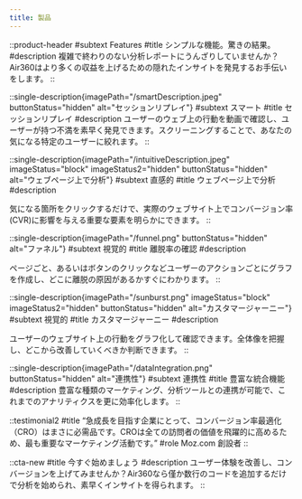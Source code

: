 ```yaml
---
title: 製品
---
```


::product-header
#subtext
Features
#title
シンプルな機能。驚きの結果。
#description
複雑で終わりのない分析レポートにうんざりしていませんか？Air360はより多くの収益を上げるための隠れたインサイトを発見するお手伝いをします。
::

::single-description{imagePath="/smartDescription.jpeg" buttonStatus="hidden" alt="セッションリプレイ"}
#subtext
スマート
#title
セッションリプレイ
#description
ユーザーのウェブ上の行動を動画で確認し、ユーザーが持つ不満を素早く発見できます。スクリーニングすることで、あなたの気になる特定のユーザーに絞れます。
::

::single-description{imagePath="/intuitiveDescription.jpeg" imageStatus="block" imageStatus2="hidden" buttonStatus="hidden" alt="ウェブページ上で分析"}
#subtext
直感的
#title
ウェブページ上で分析
#description
<!-- Chrome拡張機能を使えば、クリック一つでコンバージョンに影響を与える重要な要素を明らかにできます。今までにないアナリティクスを体験してください。 -->
気になる箇所をクリックするだけで、実際のウェブサイト上でコンバージョン率(CVR)に影響を与える重要な要素を明らかにできます。
::

::single-description{imagePath="/funnel.png" buttonStatus="hidden" alt="ファネル"}
#subtext
視覚的
#title
離脱率の確認
#description
<!-- ファネルはどのステップで多くのユーザーが離脱してしまったかを分析するのに便利な機能です。あなたのオリジナルのファネルを作成できます。 -->
ページごと、あるいはボタンのクリックなどユーザーのアクションごとにグラフを作成し、どこに離脱の原因があるかすぐにわかります。
::

::single-description{imagePath="/sunburst.png" imageStatus="block" imageStatus2="hidden" buttonStatus="hidden" alt="カスタマージャーニー"}
#subtext
視覚的
#title
カスタマージャーニー
#description
<!-- ウェブサイト、アプリ上でユーザーが商品やサービスに出会い購入に至るまで、どのような経路を辿っているか、その全体像を把握できます。 -->
ユーザーのウェブサイト上の行動をグラフ化して確認できます。全体像を把握し、どこから改善していくべきか判断できます。
::

::single-description{imagePath="/dataIntegration.png"  buttonStatus="hidden" alt="連携性"}
#subtext
連携性
#title
豊富な統合機能
#description
豊富な種類のマーケティング、分析ツールとの連携が可能で、これまでのアナリティクスを更に効率化します。
::

::testimonial2
#title
“急成長を目指す企業にとって、コンバージョン率最適化（CRO）はまさに必需品です。CROは全ての訪問者の価値を飛躍的に高めるため、最も重要なマーケティング活動です。”
#role
Moz.com 創設者
::

::cta-new
#title
今すぐ始めましょう
#description
ユーザー体験を改善し、コンバージョンを上げてみませんか？Air360なら僅か数行のコードを追加するだけで分析を始められ、素早くインサイトを得られます。
::